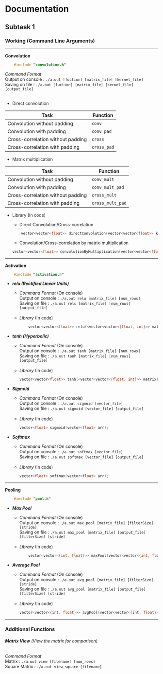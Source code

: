 # Documentation
## Subtask 1

### Working (Command Line Arguments)
****
**Convolution**<br>

```cpp
    #include "convolution.h"
```

_Command Format_ <br>
Output on console : `./a.out [fuction] [matrix_file] [kernel_file]` <br>
Saving on file : `./a.out [fuction] [matrix_file] [kernel_file] [output_file]` <br><br>
- Direct convolution

Task | Function
------------ | -------------
Convolution without padding | ```conv```
Convolution with padding | ```conv_pad```
Cross-correlation without padding | ```cross```
Cross-correlation with padding | ```cross_pad```


- Matrix multiplication

Task | Function
------------ | -------------
Convolution without padding | ```conv_mult```
Convolution with padding | ```conv_mult_pad```
Cross-correlation without padding | ```cross_mult```
Cross-correlation with padding | ```cross_mult_pad```


- Library (In code)

    - Direct Convolution/Cross-correlation
    ```cpp
        vector<vector<float>> directConvolution(vector<vector<float>> kernel, vector<vector<float>> matrix, bool convolution, bool padding=false)
    ```
    - Convolution/Cross-correlation by matrix-multiplication
    ```cpp
    vector<vector<float>> convolutionByMultiplication(vector<vector<float>> kernel, vector<vector<float>> matrix, bool convolution, bool padding=false)
    ```

****
**Activation**<br>

```cpp
    #include "activation.h"
```

- ***relu (Rectified Linear Units)***<br>
    - _Command Format_ (On console) <br>
        Output on console : `./a.out relu [matrix_file] [num_rows]` <br>
        Saving on file : `./a.out relu [matrix_file] [num_rows] [output_file]` <br><br>
    -  _Library_ (In code)<br>
        ```cpp
            vector<vector<float>> relu(<vector<vector<{float, int}>> matrix);
        ```

- ***tanh (Hyperbolic)***
    - _Command Format_ (On console) <br>
        Output on console : `./a.out tanh [matrix_file] [num_rows]` <br>
        Saving on file : `./a.out tanh [matrix_file] [num_rows] [output_file]` <br><br>
    -  _Library_ (In code)<br>
        ```cpp
        vector<vector<float>> tanh(<vector<vector<{float, int}>> matrix);
        ```

- ***Sigmoid***
    - _Command Format_ (On console) <br>
        Output on console : `./a.out sigmoid [vector_file]` <br>
        Saving on file : `./a.out sigmoid [vector_file] [output_file]` <br><br>
    -  _Library_ (In code)<br>
        ```cpp
        vector<float> sigmoid(vector<float> arr);
        ```

- ***Softmax***
    - _Command Format_ (On console) <br>
        Output on console : `./a.out softmax [vector_file]` <br>
        Saving on file : `./a.out softmax [vector_file] [output_file]` <br><br>
    -  _Library_ (In code)<br>
        ```cpp
        vector<float> softmax(vector<float> arr);
        ```
****
**Pooling**
```cpp
    #include "pool.h"
```

- ***Max Pool***<br>
    - _Command Format_ (On console) <br>
        Output on console : `./a.out max_pool [matrix_file] [filterSize] [stride]` <br>
        Saving on file : `./a.out max_pool [matrix_file] [output_file] [filterSize] [stride]` <br><br>
    -  _Library_ (In code)<br>
        ```cpp
            vector<vector<{int, float}>> maxPool(vector<vector<{int, float}>> matrix, int filterSize = 2, int stride = 2 );
        ```

- ***Average Pool***
    - _Command Format_ (On console) <br>
        Output on console : `./a.out avg_pool [matrix_file] [filterSize] [stride]` <br>
        Saving on file : `./a.out avg_pool [matrix_file] [output_file] [filterSize] [stride]` <br><br>
    -  _Library_ (In code)<br>
        ```cpp
        vector<vector<{int, float}>> avgPool(vector<vector<{int, float}>> matrix, int filterSize = 2, int stride = 2 );
        ```

****
### Additional Functions

###### **Matrix View**  (View the matrix for comparison)<br>

_Command Format_ <br>
    Matrix :  `./a.out view [filename] [num_rows]` <br>
    Square Matrix :  `./a.out view_square [filename]`


<!-- ### Exceptions

Message | Cause
------------ | -------------
_File not found_ | [matrix_file] or [kernel_file] non-existent
_Size Error_    | Order(kernel) > Order(matrix)
_Invalid Function_ | Function type is not suitable
__ |
_Unknown Error_ | Fault on our side :sweat_smile: -->

